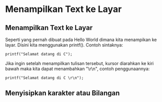 # Menampilkan Text ke Layar

## Menampilkan Text ke Layar

Seperti yang pernah dibuat pada Hello World dimana kita menampikan ke layar. Disini kita menggunakan printf(). Contoh sintaknya:

    printf("Selamat datang di C");


Jika ingin setelah menampilkan tulisan tersebut, kursor diarahkan ke kiri bawah maka kita dapat menambahkan "\r\n", contoh penggunaannya:

    printf("Selamat datang di C \r\n");
    
    
## Menyisipkan karakter atau Bilangan

